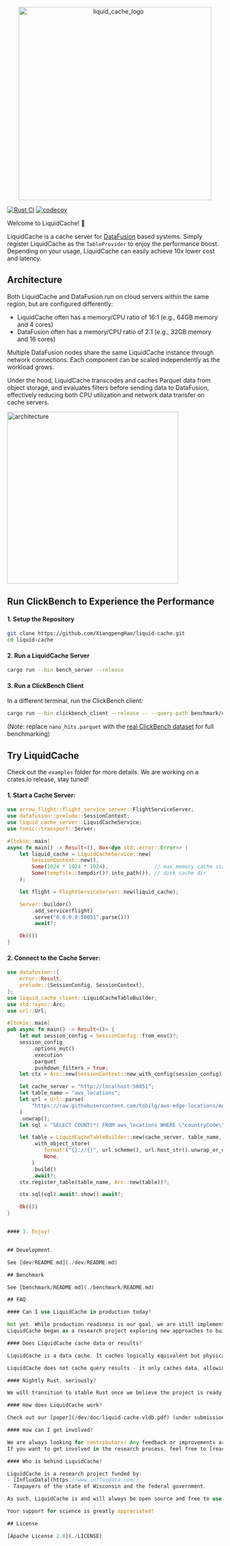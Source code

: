 <p align="center"> <img src="/dev/doc/logo.png" alt="liquid_cache_logo" width="450"/> </p>


[![Rust CI](https://github.com/XiangpengHao/liquid-cache/actions/workflows/ci.yml/badge.svg)](https://github.com/XiangpengHao/liquid-cache/actions/workflows/ci.yml)
[![codecov](https://codecov.io/gh/XiangpengHao/liquid-cache/graph/badge.svg?token=yTeQR2lVnd)](https://codecov.io/gh/XiangpengHao/liquid-cache)

Welcome to LiquidCache! 🚀

LiquidCache is a cache server for [DataFusion](https://github.com/apache/datafusion) based systems. Simply register LiquidCache as the `TableProvider` to enjoy the performance boost. 
Depending on your usage, LiquidCache can easily achieve 10x lower cost and latency.

## Architecture

Both LiquidCache and DataFusion run on cloud servers within the same region, but are configured differently:

- LiquidCache often has a memory/CPU ratio of 16:1 (e.g., 64GB memory and 4 cores)
- DataFusion often has a memory/CPU ratio of 2:1 (e.g., 32GB memory and 16 cores)

Multiple DataFusion nodes share the same LiquidCache instance through network connections. 
Each component can be scaled independently as the workload grows. 

Under the hood, LiquidCache transcodes and caches Parquet data from object storage, and evaluates filters before sending data to DataFusion,
effectively reducing both CPU utilization and network data transfer on cache servers.

<img src="/dev/doc/arch.png" alt="architecture" width="400"/>


## Run ClickBench to Experience the Performance

#### 1. Setup the Repository
```bash
git clone https://github.com/XiangpengHao/liquid-cache.git
cd liquid-cache
```

#### 2. Run a LiquidCache Server
```bash
cargo run --bin bench_server --release
```

#### 3. Run a ClickBench Client
In a different terminal, run the ClickBench client:
```bash
cargo run --bin clickbench_client --release -- --query-path benchmark/clickbench/queries.sql --file examples/nano_hits.parquet
```
(Note: replace `nano_hits.parquet` with the [real ClickBench dataset](https://github.com/ClickHouse/ClickBench) for full benchmarking)

## Try LiquidCache
Check out the `examples` folder for more details. We are working on a crates.io release, stay tuned!

#### 1. Start a Cache Server:
```rust
use arrow_flight::flight_service_server::FlightServiceServer;
use datafusion::prelude::SessionContext;
use liquid_cache_server::LiquidCacheService;
use tonic::transport::Server;

#[tokio::main]
async fn main() -> Result<(), Box<dyn std::error::Error>> {
    let liquid_cache = LiquidCacheService::new(
        SessionContext::new(),
        Some(1024 * 1024 * 1024),               // max memory cache size 1GB
        Some(tempfile::tempdir()?.into_path()), // disk cache dir
    );

    let flight = FlightServiceServer::new(liquid_cache);

    Server::builder()
        .add_service(flight)
        .serve("0.0.0.0:50051".parse()?)
        .await?;

    Ok(())
}
```

#### 2. Connect to the Cache Server:
```rust
use datafusion::{
    error::Result,
    prelude::{SessionConfig, SessionContext},
};
use liquid_cache_client::LiquidCacheTableBuilder;
use std::sync::Arc;
use url::Url;

#[tokio::main]
pub async fn main() -> Result<()> {
    let mut session_config = SessionConfig::from_env()?;
    session_config
        .options_mut()
        .execution
        .parquet
        .pushdown_filters = true;
    let ctx = Arc::new(SessionContext::new_with_config(session_config));

    let cache_server = "http://localhost:50051";
    let table_name = "aws_locations";
    let url = Url::parse(
        "https://raw.githubusercontent.com/tobilg/aws-edge-locations/main/data/aws-edge-locations.parquet",
    )
    .unwrap();
    let sql = "SELECT COUNT(*) FROM aws_locations WHERE \"countryCode\" = 'US';";

    let table = LiquidCacheTableBuilder::new(cache_server, table_name, url.as_ref())
        .with_object_store(
            format!("{}://{}", url.scheme(), url.host_str().unwrap_or_default()),
            None,
        )
        .build()
        .await?;
    ctx.register_table(table_name, Arc::new(table))?;

    ctx.sql(sql).await?.show().await?;

    Ok(())
}


#### 3. Enjoy!


## Development

See [dev/README.md](./dev/README.md)

## Benchmark

See [benchmark/README.md](./benchmark/README.md)

## FAQ

#### Can I use LiquidCache in production today?

Not yet. While production readiness is our goal, we are still implementing features and polishing the system.
LiquidCache began as a research project exploring new approaches to build cost-effective caching systems. Like most research projects, it takes time to mature, and we welcome your help!

#### Does LiquidCache cache data or results?

LiquidCache is a data cache. It caches logically equivalent but physically different data from object storage.

LiquidCache does not cache query results - it only caches data, allowing the same cache to be used for different queries.

#### Nightly Rust, seriously?

We will transition to stable Rust once we believe the project is ready for production.

#### How does LiquidCache work?

Check out our [paper](/dev/doc/liquid-cache-vldb.pdf) (under submission to VLDB) for more details. Meanwhile, we are working on a technical blog to introduce LiquidCache in a more accessible way.

#### How can I get involved?

We are always looking for contributors! Any feedback or improvements are welcome. Feel free to explore the issue list and contribute to the project.
If you want to get involved in the research process, feel free to [reach out](https://haoxp.xyz/work-with-me/).

#### Who is behind LiquidCache?

LiquidCache is a research project funded by:
- [InfluxData](https://www.influxdata.com/)
- Taxpayers of the state of Wisconsin and the federal government. 

As such, LiquidCache is and will always be open source and free to use.

Your support for science is greatly appreciated!

## License

[Apache License 2.0](./LICENSE)
